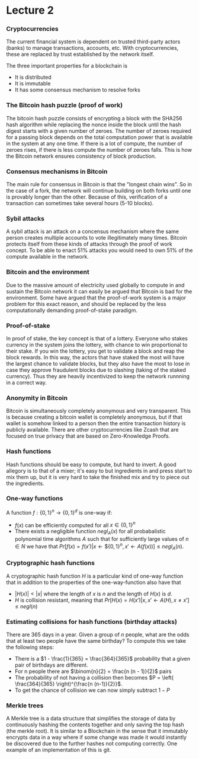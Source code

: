 # Lecture 2

### Cryptocurrencies
The current financial system is dependent on trusted third-party actors (banks) to manage transactions, accounts, etc. With cryptocurrencies, these are replaced by trust established by the network itself. 

The three important properties for a blockchain is 
- It is distributed
- It is immutable
- It has some consensus mechanism to resolve forks

### The Bitcoin hash puzzle (proof of work)
The bitcoin hash puzzle consists of encrypting a block with the SHA256 hash algorithm while replacing the nonce inside the block until the hash digest starts with a given number of zeroes. The number of zeroes required for a passing block depends on the total computation power that is available in the system at any one time. If there is a lot of compute, the number of zeroes rises, if there is less compute the number of zeroes falls. This is how the Bitcoin network ensures consistency of block production. 

### Consensus mechanisms in Bitcoin
The main rule for consensus in Bitcoin is that the "longest chain wins". So in the case of a fork, the network will continue building on both forks until one is provably longer than the other. Because of this, verification of a transaction can sometimes take several hours (5-10 blocks). 

### Sybil attacks
A sybil attack is an attack on a concensus mechanism where the same person creates multiple accounts to vote illegitimately many times. Bitcoin protects itself from these kinds of attacks through the proof of work concept. To be able to enact 51% attacks you would need to own 51% of the compute available in the network. 

### Bitcoin and the environment
Due to the massive amount of electricity used globally to compute in and sustain the Bitcoin network it can easily be argued that Bitcoin is bad for the environment. Some have argued that the proof-of-work system is a major problem for this exact reason, and should be replaced by the less computationally demanding proof-of-stake paradigm. 

### Proof-of-stake
In proof of stake, the key concept is that of a lottery. Everyone who stakes currency in the system joins the lottery, with chance to win proportional to their stake. If you win the lottery, you get to validate a block and reap the block rewards. In this way, the actors that have staked the most will have the largest chance to validate blocks, but they also have the most to lose in case they approve fraudulent blocks due to slashing (taking of the staked currency). Thus they are heavily incentivized to keep the network runnning in a correct way. 

### Anonymity in Bitcoin
Bitcoin is simultaneously completely anonymous and very transparent. This is because creating a bitcoin wallet is completely anonymous, but if that wallet is somehow linked to a person then the entire transaction history is publicly available. There are other cryptocurrencies like Zcash that are focused on true privacy that are based on Zero-Knowledge Proofs.

### Hash functions
Hash functions should be easy to compute, but hard to invert. A good allegory is to that of a mixer; it's easy to but ingredients in and press start to mix them up, but it is very hard to take the finished mix and try to piece out the ingredients. 

### One-way functions
A function $`f:\{0,1\}^n \rightarrow \{0,1\}^d`$ is one-way if:
- $f(x)$ can be efficiently computed for all $`x \in \{0,1\}^n`$
- There exists a negligible function $negl_A(x)$ for all probabalistic polynomial time algorithms $A$ such that for sufficiently large values of $n \in N$ we have that $`Pr[f(x) = f(x') | x \leftarrow \$\{0,1\}^n, x' \leftarrow A(f(x))] \leq negl_A(n)`$.

### Cryptographic hash functions
A cryptographic hash function $H$ is a particular kind of one-way function that in addition to the properties of the one-way-function also have that 

- $|H(x)| < |x|$ where the length of $x$ is $n$ and the length of $H(x)$ is $d$. 
- $H$ is collision resistant, meaning that $`Pr[H(x) = H(x') | x,x' \leftarrow A(H), x \neq x'] \leq negl(n)`$

### Estimating collisions for hash functions (birthday attacks)
There are 365 days in a year. Given a group of $n$ people, what are the odds that at least two people have the same birthday? To compute this we take the following steps:

- There is a $`1 - \frac{1}{365} = \frac{364}{365}`$ probability that a given pair of birthdays are different.
- For n people there are $`\binom{n}{2} = \frac{n (n - 1)}{2}`$ pairs
- The probability of not having a collision then becomes $`P = \left( \frac{364}{365} \right)^{\frac{n (n-1)}{2}}`$.
- To get the chance of collision we can now simply subtract $1 - P$

### Merkle trees
A Merkle tree is a data structure that simplifies the storage of data by continuously hashing the contents together and only saving the top hash (the merkle root). It is similar to a Blockchain in the sense that it immutably encrypts data in a way where if some change was made it would instantly be discovered due to the further hashes not computing correctly. One example of an implementation of this is git. 
